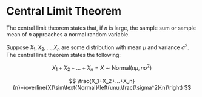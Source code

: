# Central Limit Theorem
The central limit theorem states that, if $n$ is large, the sample sum or sample mean of $n$ approaches a normal random variable.

Suppose $X_1,X_2,...,X_n$ are some distribution with mean $\mu$ and variance $\sigma^2$. The central limit theorem states the following:

$$
X_1+X_2+...+X_n=X\sim\text{Normal}\left(n\mu,n\sigma^2\right)
$$

$$
\frac{X_1+X_2+...+X_n}{n}=\overline{X}\sim\text{Normal}\left(\mu,\frac{\sigma^2}{n}\right)
$$
